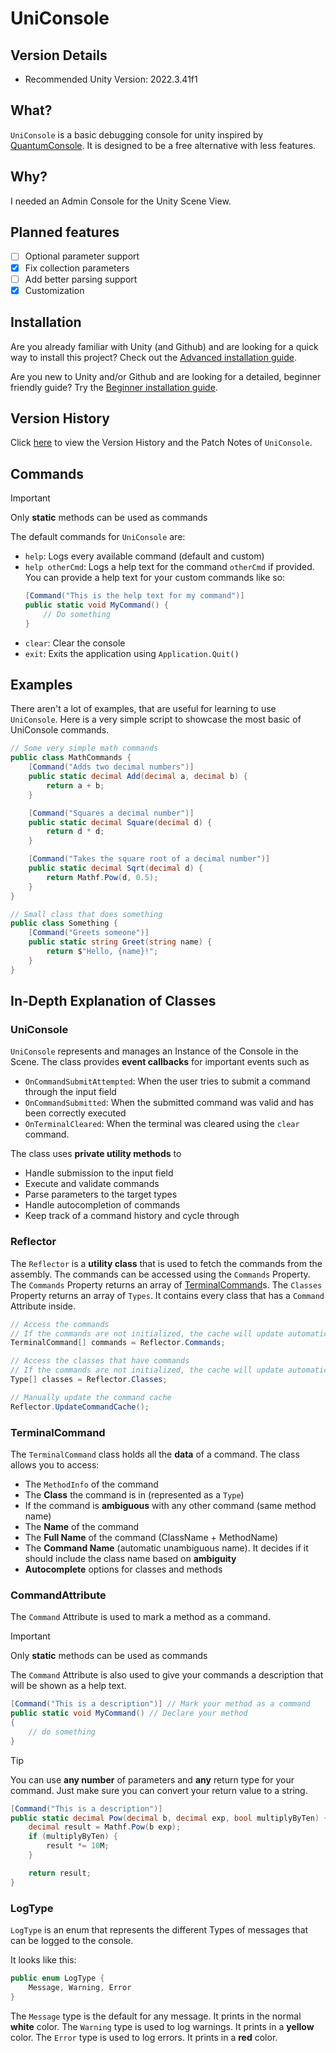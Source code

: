 # UniConsole

## Version Details
- Recommended Unity Version: 2022.3.41f1

## What?
`UniConsole` is a basic debugging console for unity inspired by [QuantumConsole](https://assetstore.unity.com/packages/tools/utilities/quantum-console-211046).
It is designed to be a free alternative with less features.

## Why?
I needed an Admin Console for the Unity Scene View.

## Planned features
- [ ] Optional parameter support
- [x] Fix collection parameters
- [ ] Add better parsing support
- [x] Customization

## Installation

Are you already familiar with Unity (and Github) and are looking for a quick way to install this project? Check out the [Advanced installation guide](AdvancedInstall.md).

Are you new to Unity and/or Github and are looking for a detailed, beginner friendly guide? Try the [Beginner installation guide](BeginnerInstall.md).

## Version History

Click [here](Releases.md) to view the Version History and the Patch Notes of `UniConsole`.

## Commands

> [!IMPORTANT]
> Only **static** methods can be used as commands

The default commands for `UniConsole` are:
- `help`: Logs every available command (default and custom)
- `help otherCmd`: Logs a help text for the command `otherCmd` if provided.
    You can provide a help text for your custom commands like so:
    ```cs
    [Command("This is the help text for my command")]
    public static void MyCommand() {
        // Do something
    }
    ```
- `clear`: Clear the console
- `exit`: Exits the application using `Application.Quit()`

## Examples

There aren't a lot of examples, that are useful for learning to use `UniConsole`. Here is a very simple script to showcase the most basic of UniConsole commands.

```cs
// Some very simple math commands
public class MathCommands {
    [Command("Adds two decimal numbers")]
    public static decimal Add(decimal a, decimal b) {
        return a + b;
    }

    [Command("Squares a decimal number")]
    public static decimal Square(decimal d) {
        return d * d;
    }

    [Command("Takes the square root of a decimal number")]
    public static decimal Sqrt(decimal d) {
        return Mathf.Pow(d, 0.5);
    }
}

// Small class that does something
public class Something {
    [Command("Greets someone")]
    public static string Greet(string name) {
        return $"Hello, {name}!";
    }
}
```

## In-Depth Explanation of Classes

### UniConsole
`UniConsole` represents and manages an Instance of the Console in the Scene.
The class provides **event callbacks** for important events such as
- `OnCommandSubmitAttempted`: When the user tries to submit a command through the input field
- `OnCommandSubmitted`: When the submitted command was valid and has been correctly executed
- `OnTerminalCleared`: When the terminal was cleared using the `clear` command.

The class uses **private utility methods** to
- Handle submission to the input field
- Execute and validate commands
- Parse parameters to the target types
- Handle autocompletion of commands
- Keep track of a command history and cycle through

### Reflector
The `Reflector` is a **utility class** that is used to fetch the commands from the assembly. The commands can be accessed using the `Commands` Property.
The `Commands` Property returns an array of [TerminalCommand](#terminalcommand)s.
The `Classes` Property returns an array of `Types`. It contains every class that has a `Command` Attribute inside.
```cs
// Access the commands
// If the commands are not initialized, the cache will update automatically
TerminalCommand[] commands = Reflector.Commands;

// Access the classes that have commands
// If the commands are not initialized, the cache will update automatically
Type[] classes = Reflector.Classes;

// Manually update the command cache
Reflector.UpdateCommandCache();
```

### TerminalCommand
The `TerminalCommand` class holds all the **data** of a command.
The class allows you to access:
- The `MethodInfo` of the command
- The **Class** the command is in (represented as a `Type`)
- If the command is **ambiguous** with any other command (same method name)
- The **Name** of the command
- The **Full Name** of the command (ClassName + MethodName)
- The **Command Name** (automatic unambiguous name). It decides if it should include the class name based on **ambiguity**
- **Autocomplete** options for classes and methods


### CommandAttribute
The `Command` Attribute is used to mark a method as a command.

> [!IMPORTANT]
> Only **static** methods can be used as commands

The `Command` Attribute is also used to give your commands a description that will be shown as a help text.
```cs
[Command("This is a description")] // Mark your method as a command
public static void MyCommand() // Declare your method
{ 
    // do something
}
```
> [!TIP]
> You can use **any number** of parameters and **any** return type for your command.
> Just make sure you can convert your return value to a string.
```cs
[Command("This is a description")]
public static decimal Pow(decimal b, decimal exp, bool multiplyByTen) {
    decimal result = Mathf.Pow(b exp);
    if (multiplyByTen) {
        result *= 10M;
    }

    return result;
}
```

### LogType
`LogType` is an enum that represents the different Types of messages that can be logged to the console.

It looks like this:
```cs
public enum LogType {
    Message, Warning, Error
}
```

The `Message` type is the default for any message. It prints in the normal **white** color.
The `Warning` type is used to log warnings. It prints in a **yellow** color.
The `Error` type is used to log errors. It prints in a **red** color.

